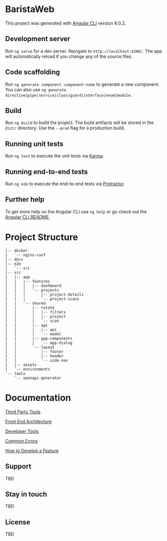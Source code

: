 # BaristaWeb

This project was generated with [Angular CLI](https://github.com/angular/angular-cli) version 8.0.2.

## Development server

Run `ng serve` for a dev server. Navigate to `http://localhost:4200/`. The app will automatically reload if you change any of the source files.

## Code scaffolding

Run `ng generate component component-name` to generate a new component. You can also use `ng generate directive|pipe|service|class|guard|interface|enum|module`.

## Build

Run `ng build` to build the project. The build artifacts will be stored in the `dist/` directory. Use the `--prod` flag for a production build.

## Running unit tests

Run `ng test` to execute the unit tests via [Karma](https://karma-runner.github.io).

## Running end-to-end tests

Run `ng e2e` to execute the end-to-end tests via [Protractor](http://www.protractortest.org/).

## Further help

To get more help on the Angular CLI use `ng help` or go check out the [Angular CLI README](https://github.com/angular/angular-cli/blob/master/README.md).

# Project Structure

```
|-- docker
|   `-- nginx-conf
|-- docs
|-- e2e
|   `-- src
|-- src
|   |-- app
|   |   |-- features
|   |   |   |-- dashboard
|   |   |   `-- projects
|   |   |       |-- project-details
|   |   |       `-- project-scans
|   |   `-- shared
|   |       |-- +state
|   |       |   |-- filters
|   |       |   |-- project
|   |       |   `-- scan
|   |       |-- api
|   |       |   |-- api
|   |       |   `-- model
|   |       |-- app-components
|   |       |   `-- app-dialog
|   |       `-- layout
|   |           |-- footer
|   |           |-- header
|   |           `-- side-nav
|   |-- assets
|   `-- environments
`-- tools
    `-- openapi-generator
```

# Documentation

[Third Party Tools](./docs/third-party-tools.md)

[Front End Architecture](./docs/front-end-architecture.md)  

[Developer Tools](./docs/developer-tools.md)

[Common Errors](./docs/common-errors.md)

[How to Develop a Feature](./docs/how-to-develop-a-feature.md)

## Support

  TBD

## Stay in touch

  TBD

## License

  TBD